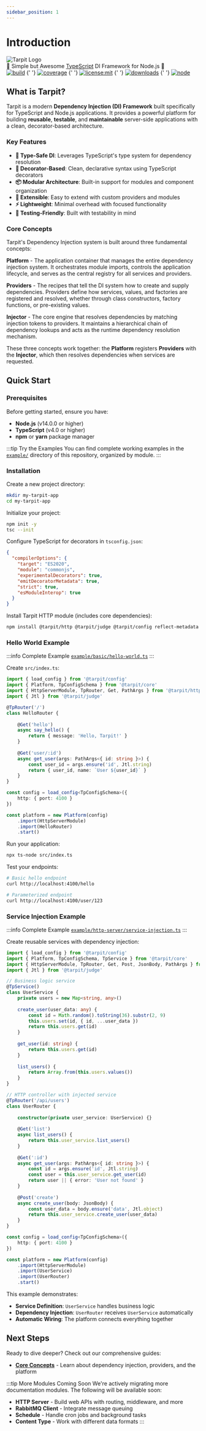 ```yaml
---
sidebar_position: 1
---
```


# Introduction

<div style={{textAlign: 'center', marginBottom: '2rem'}}>
  <img src="/img/tarpit-full.svg" alt="Tarpit Logo" style={{width: '40%', maxWidth: '300px'}} />
</div>

<div style={{textAlign: 'center', fontSize: '1.2rem', marginBottom: '2rem'}}>
🥦 Simple but Awesome <a href="https://www.typescriptlang.org/">TypeScript</a> DI Framework for Node.js 🥦
</div>

<div style={{textAlign: 'center', marginBottom: '2rem'}}>
  <a href="https://github.com/isatiso/node-tarpit/actions/workflows/build.yml"><img src="https://github.com/isatiso/node-tarpit/actions/workflows/build.yml/badge.svg" alt="build" /></a>
  {' '}
  <a href="https://codecov.io/gh/isatiso/node-tarpit"><img src="https://codecov.io/gh/isatiso/node-tarpit/branch/main/graph/badge.svg?token=9S3UQPNS3Y" alt="coverage" /></a>
  {' '}
  <a href="https://github.com/isatiso/node-tarpit/blob/main/LICENSE"><img src="https://img.shields.io/github/license/isatiso/node-tarpit" alt="license:mit" /></a>
  {' '}
  <a href="https://www.npmjs.com/package/@tarpit/core"><img src="https://img.shields.io/npm/dm/@tarpit/core" alt="downloads" /></a>
  {' '}
  <a href="https://nodejs.org/en/"><img src="https://img.shields.io/node/v/@tarpit/core" alt="node" /></a>
</div>

## What is Tarpit?

Tarpit is a modern **Dependency Injection (DI) Framework** built specifically for TypeScript and Node.js applications. It provides a powerful platform for building **reusable**, **testable**, and **maintainable** server-side applications with a clean, decorator-based architecture.

### Key Features

- **🎯 Type-Safe DI**: Leverages TypeScript's type system for dependency resolution
- **🚀 Decorator-Based**: Clean, declarative syntax using TypeScript decorators
- **📦 Modular Architecture**: Built-in support for modules and component organization
- **🔧 Extensible**: Easy to extend with custom providers and modules
- **⚡ Lightweight**: Minimal overhead with focused functionality
- **🧪 Testing-Friendly**: Built with testability in mind

### Core Concepts

Tarpit's Dependency Injection system is built around three fundamental concepts:

**Platform** - The application container that manages the entire dependency injection system. It orchestrates module imports, controls the application lifecycle, and serves as the central registry for all services and providers.

**Providers** - The recipes that tell the DI system how to create and supply dependencies. Providers define how services, values, and factories are registered and resolved, whether through class constructors, factory functions, or pre-existing values.

**Injector** - The core engine that resolves dependencies by matching injection tokens to providers. It maintains a hierarchical chain of dependency lookups and acts as the runtime dependency resolution mechanism.

These three concepts work together: the **Platform** registers **Providers** with the **Injector**, which then resolves dependencies when services are requested.

## Quick Start

### Prerequisites

Before getting started, ensure you have:

- **Node.js** (v14.0.0 or higher)
- **TypeScript** (v4.0 or higher)
- **npm** or **yarn** package manager

:::tip Try the Examples
You can find complete working examples in the [`example/`](https://github.com/isatiso/node-tarpit/tree/main/example) directory of this repository, organized by module.
:::

### Installation

Create a new project directory:

```bash
mkdir my-tarpit-app
cd my-tarpit-app
```

Initialize your project:

```bash
npm init -y
tsc --init
```

Configure TypeScript for decorators in `tsconfig.json`:

```json
{
  "compilerOptions": {
    "target": "ES2020",
    "module": "commonjs",
    "experimentalDecorators": true,
    "emitDecoratorMetadata": true,
    "strict": true,
    "esModuleInterop": true
  }
}
```

Install Tarpit HTTP module (includes core dependencies):

```bash
npm install @tarpit/http @tarpit/judge @tarpit/config reflect-metadata
```

### Hello World Example

:::info Complete Example
[`example/basic/hello-world.ts`](https://github.com/isatiso/node-tarpit/blob/main/example/basic/hello-world.ts)
:::

Create `src/index.ts`:

```typescript
import { load_config } from '@tarpit/config'
import { Platform, TpConfigSchema } from '@tarpit/core'
import { HttpServerModule, TpRouter, Get, PathArgs } from '@tarpit/http'
import { Jtl } from '@tarpit/judge'

@TpRouter('/')
class HelloRouter {
    
    @Get('hello')
    async say_hello() {
        return { message: 'Hello, Tarpit!' }
    }
    
    @Get('user/:id')
    async get_user(args: PathArgs<{ id: string }>) {
        const user_id = args.ensure('id', Jtl.string)
        return { user_id, name: `User ${user_id}` }
    }
}

const config = load_config<TpConfigSchema>({ 
    http: { port: 4100 } 
})

const platform = new Platform(config)
    .import(HttpServerModule)
    .import(HelloRouter)
    .start()
```

Run your application:

```bash
npx ts-node src/index.ts
```

Test your endpoints:

```bash
# Basic hello endpoint
curl http://localhost:4100/hello

# Parameterized endpoint
curl http://localhost:4100/user/123
```

### Service Injection Example

:::info Complete Example
[`example/http-server/service-injection.ts`](https://github.com/isatiso/node-tarpit/blob/main/example/http-server/service-injection.ts)
:::

Create reusable services with dependency injection:

```typescript
import { load_config } from '@tarpit/config'
import { Platform, TpConfigSchema, TpService } from '@tarpit/core'
import { HttpServerModule, TpRouter, Get, Post, JsonBody, PathArgs } from '@tarpit/http'
import { Jtl } from '@tarpit/judge'

// Business logic service
@TpService()
class UserService {
    private users = new Map<string, any>()
    
    create_user(user_data: any) {
        const id = Math.random().toString(36).substr(2, 9)
        this.users.set(id, { id, ...user_data })
        return this.users.get(id)
    }
    
    get_user(id: string) {
        return this.users.get(id)
    }
    
    list_users() {
        return Array.from(this.users.values())
    }
}

// HTTP controller with injected service
@TpRouter('/api/users')
class UserRouter {
    
    constructor(private user_service: UserService) {}
    
    @Get('list')
    async list_users() {
        return this.user_service.list_users()
    }
    
    @Get(':id')
    async get_user(args: PathArgs<{ id: string }>) {
        const id = args.ensure('id', Jtl.string)
        const user = this.user_service.get_user(id)
        return user || { error: 'User not found' }
    }
    
    @Post('create')
    async create_user(body: JsonBody) {
        const user_data = body.ensure('data', Jtl.object)
        return this.user_service.create_user(user_data)
    }
}

const config = load_config<TpConfigSchema>({ 
    http: { port: 4100 } 
})

const platform = new Platform(config)
    .import(HttpServerModule)
    .import(UserService)
    .import(UserRouter)
    .start()
```

This example demonstrates:
- **Service Definition**: `UserService` handles business logic
- **Dependency Injection**: `UserRouter` receives `UserService` automatically  
- **Automatic Wiring**: The platform connects everything together

## Next Steps

Ready to dive deeper? Check out our comprehensive guides:

- [**Core Concepts**](./core/) - Learn about dependency injection, providers, and the platform

:::tip More Modules Coming Soon
We're actively migrating more documentation modules. The following will be available soon:
- **HTTP Server** - Build web APIs with routing, middleware, and more
- **RabbitMQ Client** - Integrate message queuing  
- **Schedule** - Handle cron jobs and background tasks
- **Content Type** - Work with different data formats
:::
